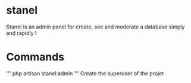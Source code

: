 # stanel

Stanel is an admin panel for create, see and moderate a database simply and rapidly !

# Commands

'''
php artisan stanel:admin
'''
Create the superuser of the projet
